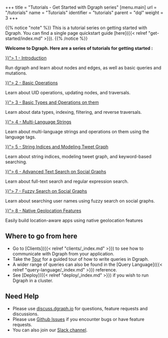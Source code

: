 +++
title = "Tutorials - Get Started with Dgraph series"
[menu.main]
  url = "/tutorials"
  name = "Tutorials"
  identifier = "tutorials"
  parent = "dql"
  weight = 3
+++

{{% notice "note" %}}
This is a tutorial series on getting started with Dgraph. You can find a
single page quickstart guide [here]({{< relref "get-started/index.md" >}}).
{{% /notice %}}

**Welcome to Dgraph. Here are a series of tutorials for getting started :**

<section class="toc">
  <div class="container">
    <div class="row row-no-padding">
      <div class="col-12 col-sm-12">
        <div class="section-item">
          <div class="section-name">
            <a href="{{< relref "tutorial-1/index.md">}}">
              1 - Introduction
            </a>
          </div>
          <p class="section-desc">
            Run dgraph and learn about nodes and edges, as well as basic queries and mutations.
          </p>
        </div>
      </div>
      <div class="col-12 col-sm-12">
        <div class="section-item">
          <div class="section-name">
            <a href="{{< relref "tutorial-2/index.md">}}">
              2 - Basic Operations
            </a>
          </div>
          <p class="section-desc">
            Learn about UID operations, updating nodes, and traversals.
          </p>
        </div>
      </div>
      <div class="col-12 col-sm-12">
        <div class="section-item">
          <div class="section-name">
            <a href="{{< relref "tutorial-3/index.md">}}">
              3 - Basic Types and Operations on them
            </a>
          </div>
          <p class="section-desc">
            Learn about data types, indexing, filtering, and reverse traversals.
          </p>
        </div>
      </div>
      <div class="col-12 col-sm-12">
        <div class="section-item">
          <div class="section-name">
            <a href="{{< relref "tutorial-4/index.md">}}">
              4 - Multi-Language Strings
            </a>
          </div>
          <p class="section-desc">
            Learn about multi-language strings and operations on them using the language tags.
          </p>
        </div>
      </div>
      <div class="col-12 col-sm-12">
        <div class="section-item">
          <div class="section-name">
            <a href="{{< relref "tutorial-5/index.md">}}">
              5 - String Indices and Modeling Tweet Graph
            </a>
          </div>
          <p class="section-desc">
            Learn about string indices, modeling tweet graph, and keyword-based searching.
          </p>
        </div>
      </div>
      <div class="col-12 col-sm-12">
        <div class="section-item">
          <div class="section-name">
            <a href="{{< relref "tutorial-6/index.md">}}">
              6 - Advanced Text Search on Social Graphs
            </a>
          </div>
          <p class="section-desc">
            Learn about full-text search and regular expression search.
          </p>
        </div>
      </div>
      <div class="col-12 col-sm-12">
        <div class="section-item">
          <div class="section-name">
            <a href="{{< relref "tutorial-7/index.md">}}">
              7 - Fuzzy Search on Social Graphs
            </a>
          </div>
          <p class="section-desc">
            Learn about searching user names using fuzzy search on social graphs.
          </p>
        </div>
      </div>
      <div class="col-12 col-sm-12">
        <div class="section-item">
          <div class="section-name">
            <a href="{{< relref "tutorial-8/index.md">}}">
              8 - Native Geolocation Features
            </a>
          </div>
          <p class="section-desc">
            Easily build location-aware apps using native geolocation features
          </p>
        </div>
      </div>
    </div>
  </div>
</section>

## Where to go from here

- Go to [Clients]({{< relref "clients/_index.md" >}}) to see how to communicate
with Dgraph from your application.
- Take the [Tour](https://dgraph.io/tour/) for a guided tour of how to write queries in Dgraph.
- A wider range of queries can also be found in the [Query Language]({{< relref "query-language/_index.md" >}}) reference.
- See [Deploy]({{< relref "deploy/_index.md" >}}) if you wish to run Dgraph
  in a cluster.

## Need Help

* Please use [discuss.dgraph.io](https://discuss.dgraph.io) for questions, feature requests and discussions.
* Please use [Github Issues](https://github.com/dgraph-io/dgraph/issues) if you encounter bugs or have feature requests.
* You can also join our [Slack channel](http://slack.dgraph.io).
